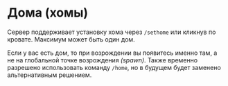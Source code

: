 # Дома (хомы)

Сервер поддерживает установку хома через `/sethome` или кликнув по
кровате. Максимум может быть один дом.

Если у вас есть дом, то при возрождении вы появитесь именно там, а не
на глобальной точке возрождения _(spawn)_. Также временно разрешено
использовать команду `/home`, но в будущем будет заменено
альтернативным решением.